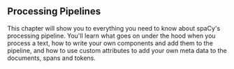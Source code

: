## Processing Pipelines

This chapter will show you to everything you need to know about spaCy's processing pipeline. You'll learn what goes on under the hood when you process a text, how to write your own components and add them to the pipeline, and how to use custom attributes to add your own meta data to the documents, spans and tokens.
